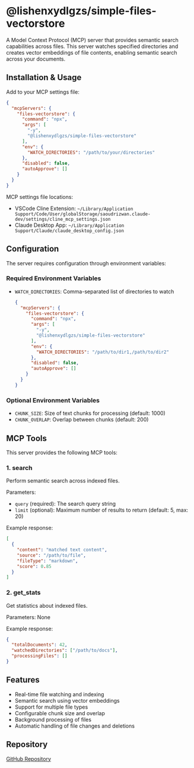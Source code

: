 # @lishenxydlgzs/simple-files-vectorstore

A Model Context Protocol (MCP) server that provides semantic search capabilities across files. This server watches specified directories and creates vector embeddings of file contents, enabling semantic search across your documents.

## Installation & Usage
Add to your MCP settings file:
```json
{
  "mcpServers": {
    "files-vectorstore": {
      "command": "npx",
      "args": [
        "-y",
        "@lishenxydlgzs/simple-files-vectorstore"
      ],
      "env": {
        "WATCH_DIRECTORIES": "/path/to/your/directories"
      },
      "disabled": false,
      "autoApprove": []
    }
  }
}
```

MCP settings file locations:
- VSCode Cline Extension: `~/Library/Application Support/Code/User/globalStorage/saoudrizwan.claude-dev/settings/cline_mcp_settings.json`
- Claude Desktop App: `~/Library/Application Support/Claude/claude_desktop_config.json`

## Configuration

The server requires configuration through environment variables:

### Required Environment Variables

- `WATCH_DIRECTORIES`: Comma-separated list of directories to watch
  ```json
  {
    "mcpServers": {
      "files-vectorstore": {
        "command": "npx",
        "args": [
          "-y",
          "@lishenxydlgzs/simple-files-vectorstore"
        ],
        "env": {
          "WATCH_DIRECTORIES": "/path/to/dir1,/path/to/dir2"
        },
        "disabled": false,
        "autoApprove": []
      }
    }
  }
  ```

### Optional Environment Variables

- `CHUNK_SIZE`: Size of text chunks for processing (default: 1000)
- `CHUNK_OVERLAP`: Overlap between chunks (default: 200)

## MCP Tools

This server provides the following MCP tools:

### 1. search

Perform semantic search across indexed files.

Parameters:
- `query` (required): The search query string
- `limit` (optional): Maximum number of results to return (default: 5, max: 20)

Example response:
```json
[
  {
    "content": "matched text content",
    "source": "/path/to/file",
    "fileType": "markdown",
    "score": 0.85
  }
]
```

### 2. get_stats

Get statistics about indexed files.

Parameters: None

Example response:
```json
{
  "totalDocuments": 42,
  "watchedDirectories": ["/path/to/docs"],
  "processingFiles": []
}
```

## Features

- Real-time file watching and indexing
- Semantic search using vector embeddings
- Support for multiple file types
- Configurable chunk size and overlap
- Background processing of files
- Automatic handling of file changes and deletions

## Repository

[GitHub Repository](https://github.com/lishenxydlgzs/simple-files-vectorstore)
